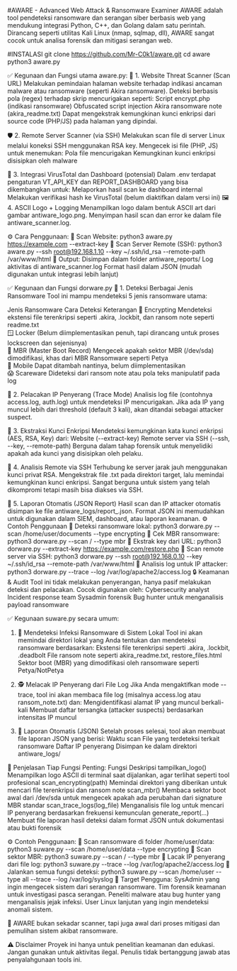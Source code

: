 #AWARE - Advanced Web Attack & Ransomware Examiner
AWARE adalah tool pendeteksi ransomware dan serangan siber berbasis web yang mendukung integrasi Python, C++, dan Golang dalam satu perintah. Dirancang seperti utilitas Kali Linux (nmap, sqlmap, dll), AWARE sangat cocok untuk analisa forensik dan mitigasi serangan web.

#INSTALASI 
git clone https://github.com/Mr-C0k1/aware.git
cd aware
python3 aware.py 

✅ Kegunaan dan Fungsi utama aware.py:
🔎 1. Website Threat Scanner (Scan URL)
Melakukan pemindaian halaman website terhadap indikasi ancaman malware atau ransomware (seperti Akira ransomware).
Deteksi berbasis pola (regex) terhadap skrip mencurigakan seperti:
Script encrypt.php (indikasi ransomware)
Obfuscated script injection
Akira ransomware note (akira_readme.txt)
Dapat mengekstrak kemungkinan kunci enkripsi dari source code (PHP/JS) pada halaman yang dipindai.

🛡️ 2. Remote Server Scanner (via SSH)
Melakukan scan file di server Linux melalui koneksi SSH menggunakan RSA key.
Mengecek isi file (PHP, JS) untuk menemukan:
Pola file mencurigakan
Kemungkinan kunci enkripsi disisipkan oleh malware

🧪 3. Integrasi VirusTotal dan Dashboard (potensial)
Dalam .env terdapat pengaturan VT_API_KEY dan REPORT_DASHBOARD yang bisa dikembangkan untuk:
Melaporkan hasil scan ke dashboard internal
Melakukan verifikasi hash ke VirusTotal (belum diaktifkan dalam versi ini)
🖼️ 4. ASCII Logo + Logging
Menampilkan logo dalam bentuk ASCII art dari gambar antiware_logo.png.
Menyimpan hasil scan dan error ke dalam file antiware_scanner.log.

⚙️ Cara Penggunaan:
🔸 Scan Website:
python3 aware.py https://example.com --extract-key
🔸 Scan Server Remote (SSH):
python3 aware.py --ssh root@192.168.1.10 --key ~/.ssh/id_rsa --remote-path /var/www/html
📁 Output:
Disimpan dalam folder antiware_reports/
Log aktivitas di antiware_scanner.log
Format hasil dalam JSON (mudah digunakan untuk integrasi lebih lanjut)

✅ Kegunaan dan Fungsi dorware.py
🎯 1. Deteksi Berbagai Jenis Ransomware
Tool ini mampu mendeteksi 5 jenis ransomware utama:

Jenis Ransomware	Cara Deteksi	Keterangan
🔐 Encrypting	Mendeteksi ekstensi file terenkripsi seperti .akira, .lockbit, dan ransom note seperti readme.txt	
🪟 Locker	(Belum diimplementasikan penuh, tapi dirancang untuk proses lockscreen dan sejenisnya)	
🧱 MBR (Master Boot Record)	Mengecek apakah sektor MBR (/dev/sda) dimodifikasi, khas dari MBR Ransomware seperti Petya	
📱 Mobile	Dapat ditambah nantinya, belum diimplementasikan	
😱 Scareware	Dideteksi dari ransom note atau pola teks manipulatif pada log	

🧠 2. Pelacakan IP Penyerang (Trace Mode)
Analisis log file (contohnya access.log, auth.log) untuk mendeteksi IP mencurigakan.
Jika ada IP yang muncul lebih dari threshold (default 3 kali), akan ditandai sebagai attacker suspect.

🔑 3. Ekstraksi Kunci Enkripsi
Mendeteksi kemungkinan kata kunci enkripsi (AES, RSA, Key) dari:
Website (--extract-key)
Remote server via SSH (--ssh, --key, --remote-path)
Berguna dalam tahap forensik untuk menyelidiki apakah ada kunci yang disisipkan oleh pelaku.

🐧 4. Analisis Remote via SSH
Terhubung ke server jarak jauh menggunakan kunci privat RSA.
Mengekstrak file .txt pada direktori target, lalu memindai kemungkinan kunci enkripsi.
Sangat berguna untuk sistem yang telah dikompromi tetapi masih bisa diakses via SSH.

📄 5. Laporan Otomatis (JSON Report)
Hasil scan dan IP attacker otomatis disimpan ke file antiware_logs/report_<timestamp>.json.
Format JSON ini memudahkan untuk digunakan dalam SIEM, dashboard, atau laporan keamanan.
⚙️ Contoh Penggunaan
🔸 Deteksi ransomware lokal:
python3 dorware.py --scan /home/user/documents --type encrypting
🔸 Cek MBR ransomware:
python3 dorware.py --scan / --type mbr
🔸 Ekstrak key dari URL:
python3 dorware.py --extract-key https://example.com/restore.php
🔸 Scan remote server via SSH:
python3 dorware.py --ssh root@192.168.0.10 --key ~/.ssh/id_rsa --remote-path /var/www/html
🔸 Analisis log untuk IP attacker:
python3 dorware.py --trace --log /var/log/apache2/access.log
🔒 Keamanan & Audit
Tool ini tidak melakukan penyerangan, hanya pasif melakukan deteksi dan pelacakan.
Cocok digunakan oleh:
Cybersecurity analyst
Incident response team
Sysadmin forensik
Bug hunter untuk menganalisis payload ransomware

✅ Kegunaan suware.py secara umum:
1. 🔐 Mendeteksi Infeksi Ransomware di Sistem Lokal
Tool ini akan memindai direktori lokal yang Anda tentukan dan mendeteksi ransomware berdasarkan:
Ekstensi file terenkripsi seperti .akira, .lockbit, .deadbolt
File ransom note seperti akira_readme.txt, restore_files.html
Sektor boot (MBR) yang dimodifikasi oleh ransomware seperti Petya/NotPetya

2. 🕵️ Melacak IP Penyerang dari File Log
Jika Anda mengaktifkan mode --trace, tool ini akan membaca file log (misalnya access.log atau ransom_note.txt) dan:
Mengidentifikasi alamat IP yang muncul berkali-kali
Membuat daftar tersangka (attacker suspects) berdasarkan intensitas IP muncul

3. 📄 Laporan Otomatis (JSON)
Setelah proses selesai, tool akan membuat file laporan JSON yang berisi:
Waktu scan
File yang terdeteksi terkait ransomware
Daftar IP penyerang
Disimpan ke dalam direktori antiware_logs/

🧠 Penjelasan Tiap Fungsi Penting:
Fungsi	Deskripsi
tampilkan_logo()	Menampilkan logo ASCII di terminal saat dijalankan, agar terlihat seperti tool profesional
scan_encrypting(path)	Memindai direktori yang diberikan untuk mencari file terenkripsi dan ransom note
scan_mbr()	Membaca sektor boot awal dari /dev/sda untuk mengecek apakah ada perubahan dari signature MBR standar
scan_trace_logs(log_file)	Menganalisis file log untuk mencari IP penyerang berdasarkan frekuensi kemunculan
generate_report(...)	Membuat file laporan hasil deteksi dalam format JSON untuk dokumentasi atau bukti forensik

⚙️ Contoh Penggunaan:
🔸 Scan ransomware di folder /home/user/data:
python3 suware.py --scan /home/user/data --type encrypting
🔸 Scan sektor MBR:
python3 suware.py --scan / --type mbr
🔸 Lacak IP penyerang dari file log:
python3 suware.py --trace --log /var/log/apache2/access.log
🔸 Jalankan semua fungsi deteksi:
python3 suware.py --scan /home/user --type all --trace --log /var/log/syslog
🎯 Target Pengguna:
SysAdmin yang ingin mengecek sistem dari serangan ransomware.
Tim forensik keamanan untuk investigasi pasca serangan.
Peneliti malware atau bug hunter yang menganalisis jejak infeksi.
User Linux lanjutan yang ingin mendeteksi anomali sistem.

🧠 AWARE bukan sekadar scanner, tapi juga awal dari proses mitigasi dan pemulihan sistem akibat ransomware.


⚠️ Disclaimer
Proyek ini hanya untuk penelitian keamanan dan edukasi. Jangan gunakan untuk aktivitas ilegal. Penulis tidak bertanggung jawab atas penyalahgunaan tools ini.
